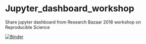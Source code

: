 # Jupyter_dashboard_workshop
Share jupyter dashboard from Research Bazaar 2018 workshop on Reproducible Science

[![Binder](https://mybinder.org/badge.svg)](https://mybinder.org/v2/gh/fsilye/Jupyter_dashboard_workshop/master)
